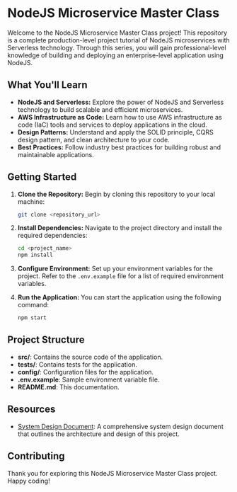# NodeJS Microservice Master Class

Welcome to the NodeJS Microservice Master Class project! This repository is a complete production-level project tutorial of NodeJS microservices with Serverless technology. Through this series, you will gain professional-level knowledge of building and deploying an enterprise-level application using NodeJS.

## What You'll Learn

- **NodeJS and Serverless:** Explore the power of NodeJS and Serverless technology to build scalable and efficient microservices.
- **AWS Infrastructure as Code:** Learn how to use AWS infrastructure as code (IaC) tools and services to deploy applications in the cloud.
- **Design Patterns:** Understand and apply the SOLID principle, CQRS design pattern, and clean architecture to your code.
- **Best Practices:** Follow industry best practices for building robust and maintainable applications.

## Getting Started

1. **Clone the Repository:** Begin by cloning this repository to your local machine:
    ```bash
    git clone <repository_url>
    ```

2. **Install Dependencies:** Navigate to the project directory and install the required dependencies:
    ```bash
    cd <project_name>
    npm install
    ```

3. **Configure Environment:** Set up your environment variables for the project. Refer to the `.env.example` file for a list of required environment variables.

4. **Run the Application:** You can start the application using the following command:
    ```bash
    npm start
    ```

## Project Structure

- **src/**: Contains the source code of the application.
- **tests/**: Contains tests for the application.
- **config/**: Configuration files for the application.
- **.env.example**: Sample environment variable file.
- **README.md**: This documentation.

## Resources

- [System Design Document](https://whimsical.com/nodejs-microservice-with-sls-U8x7rhE232reoZEVhH6RrR): A comprehensive system design document that outlines the architecture and design of this project.

## Contributing

Thank you for exploring this NodeJS Microservice Master Class project. Happy coding!

